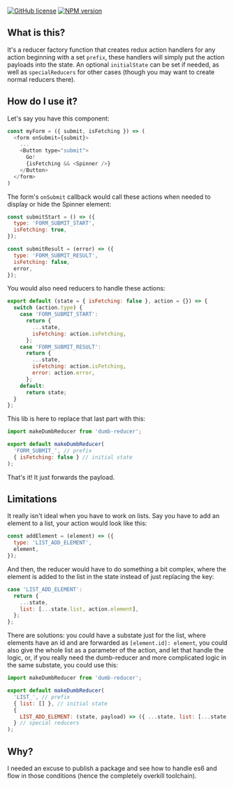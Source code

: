 [![GitHub license](https://img.shields.io/badge/license-MIT-blue.svg)](https://raw.githubusercontent.com/quentinvernot/dumb-reducer/master/LICENSE)
[![NPM version](https://img.shields.io/npm/v/dumb-reducer.svg)](https://www.npmjs.com/package/dumb-reducer)


## What is this?

It's a reducer factory function that creates redux action handlers for any action beginning with a set `prefix`, these handlers will simply put the action payloads into the state. An optional `initialState` can be set if needed, as well as `specialReducers` for other cases (though you may want to create normal reducers there).

## How do I use it?

Let's say you have this component:
```js
const myForm = ({ submit, isFetching }) => (
  <form onSubmit={submit}>
    ...
    <Button type="submit">
      Go!
      {isFetching && <Spinner />}
    </Button>
  </form>
)
```

The form's `onSubmit` callback would call these actions when needed to display or hide the Spinner element:
```js
const submitStart = () => ({
  type: 'FORM_SUBMIT_START',
  isFetching: true,
});

const submitResult = (error) => ({
  type: 'FORM_SUBMIT_RESULT',
  isFetching: false,
  error,
});
```

You would also need reducers to handle these actions:
```js
export default (state = { isFetching: false }, action = {}) => {
  switch (action.type) {
    case 'FORM_SUBMIT_START':
      return {
        ...state,
        isFetching: action.isFetching,
      };
    case 'FORM_SUBMIT_RESULT':
      return {
        ...state,
        isFetching: action.isFetching,
        error: action.error,
      };
    default:
      return state;
  }
};
```

This lib is here to replace that last part with this:
```js
import makeDumbReducer from 'dumb-reducer';

export default makeDumbReducer(
  'FORM_SUBMIT_', // prefix
  { isFetching: false } // initial state
);
```

That's it! It just forwards the payload.


## Limitations

It really isn't ideal when you have to work on lists. Say you have to add an element to a list, your action would look like this:
```js
const addElement = (element) => ({
  type: 'LIST_ADD_ELEMENT',
  element,
});
```

And then, the reducer would have to do something a bit complex, where the element is added to the list in the state instead of just replacing the key:
```js
case 'LIST_ADD_ELEMENT':
  return {
    ...state,
    list: [...state.list, action.element],
  };
};
```

There are solutions: you could have a substate just for the list, where elements have an id and are forwarded as `[element.id]: element`, you could also give the whole list as a parameter of the action, and let that handle the logic, or, if you really need the dumb-reducer and more complicated logic in the same substate, you could use this:

```js
import makeDumbReducer from 'dumb-reducer';

export default makeDumbReducer(
  'LIST_', // prefix
  { list: [] }, // initial state
  {
    LIST_ADD_ELEMENT: (state, payload) => ({ ...state, list: [...state.list, action.element] })
  } // special reducers
);
```

## Why?

I needed an excuse to publish a package and see how to handle es6 and flow in those conditions (hence the completely overkill toolchain).
